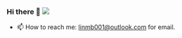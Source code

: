 ### Hi there 👋 ![]( https://visitor-badge.glitch.me/badge?page_id=lmbxmu.homepage)


- 📫 How to reach me: linmb001@outlook.com for email.
